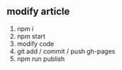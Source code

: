 ## modify article

1. npm i
2. npm start
3. modify code
4. git add / commit / push gh-pages
5. npm run publish
